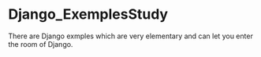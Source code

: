 # Django_ExemplesStudy
There are Django exmples which are very elementary and can let you enter the room of Django.
